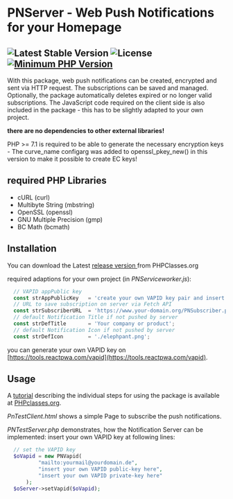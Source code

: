 # PNServer - Web Push Notifications for your Homepage

![Latest Stable Version](https://img.shields.io/badge/release-v1.0.0-brightgreen.svg) ![License](https://img.shields.io/packagist/l/gomoob/php-pushwoosh.svg) [![Minimum PHP Version](https://img.shields.io/badge/php-%3E%3D%207.1-8892BF.svg)](https://php.net/)
----------
With this package, web push notifications can be created, encrypted and sent via HTTP request. The subscriptions can be saved and managed. Optionally, the package automatically deletes expired or no longer valid subscriptions.
The JavaScript code required on the client side is also included in the package - this has to be slightly adapted to your own project.

**there are no dependencies to other external libraries!**

PHP >= 7.1 is required to be able to generate the necessary encryption keys  - The curve_name configarg was added to openssl_pkey_new() in this version to make it possible to create EC keys!
## required PHP Libraries
- cURL (curl)
- Multibyte String (mbstring)
- OpenSSL (openssl)
- GNU Multiple Precision (gmp)
- BC Math (bcmath)

## Installation   
You can download the  Latest [release version ](https://www.phpclasses.org/package/11632-PHP-Queue-and-push-notifications-to-Web-users.html) from PHPClasses.org

required adaptions for your own project (in *PNServiceworker.js*):
```javascript
  // VAPID appPublic key
  const strAppPublicKey   = 'create your own VAPID key pair and insert public key here';
  // URL to save subscription on server via Fetch API
  const strSubscriberURL  = 'https://www.your-domain.org/PNSubscriber.php';
  // default Notification Title if not pushed by server
  const strDefTitle       = 'Your company or product';
  // default Notification Icon if not pushed by server
  const strDefIcon        = './elephpant.png';
```

you can generate your own VAPID key on [https://tools.reactpwa.com/vapid](https://tools.reactpwa.com/vapid).

## Usage
A [tutorial](https://www.phpclasses.org/blog/package/11632/post/1-How-to-Use-PHP-to-Send-Web-Push-Notifications-for-Your-Web-Site-in-2020.html) describing the individual steps for using the package is available at [PHPclasses.org](https://www.phpclasses.org/blog/package/11632/post/1-How-to-Use-PHP-to-Send-Web-Push-Notifications-for-Your-Web-Site-in-2020.html). 

*PnTestClient.html* shows a simple Page to subscribe the push notifications.

*PNTestServer.php* demonstrates, how the Notification Server can be implemented:
insert your own VAPID key at following lines:
```php
  // set the VAPID key
  $oVapid = new PNVapid(
          "mailto:yourmail@yourdomain.de",
          "insert your own VAPID public-key here",
          "insert your own VAPID private-key here"
      );
  $oServer->setVapid($oVapid);
```

